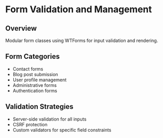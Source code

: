 # Form Validation and Management

## Overview
Modular form classes using WTForms for input validation and rendering.

## Form Categories
- Contact forms
- Blog post submission
- User profile management
- Administrative forms
- Authentication forms

## Validation Strategies
- Server-side validation for all inputs
- CSRF protection
- Custom validators for specific field constraints